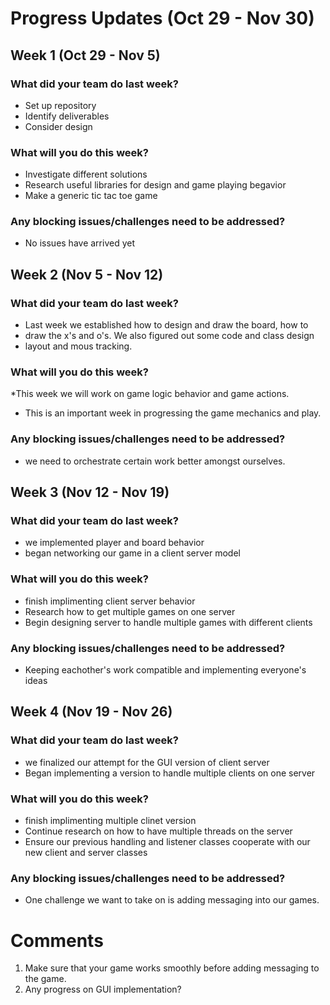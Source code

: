 # Progress Updates (Oct 29 - Nov 30)

## Week 1 (Oct 29 - Nov 5)

### What did your team do last week?
* Set up repository
* Identify deliverables
* Consider design

### What will you do this week?
* Investigate different solutions
* Research useful libraries for design and game playing begavior
* Make a generic tic tac toe game

### Any blocking issues/challenges need to be addressed?
* No issues have arrived yet


## Week 2 (Nov 5 - Nov 12)

### What did your team do last week?
* Last week we established how to design and draw the board, how to
* draw the x's and o's. We also figured out some code and class design
* layout and mous tracking.

### What will you do this week?
*This week we will work on game logic behavior and game actions.
* This is an important week in progressing the game mechanics and play.

### Any blocking issues/challenges need to be addressed?
* we need to orchestrate certain work better amongst ourselves.

## Week 3 (Nov 12 - Nov 19)

### What did your team do last week?
* we implemented player and board behavior
* began networking our game in a client server model

### What will you do this week?
* finish implimenting client server behavior
* Research how to get multiple games on one server
* Begin designing server to handle multiple games with different clients

### Any blocking issues/challenges need to be addressed?
* Keeping eachother's work compatible and implementing everyone's ideas

## Week 4 (Nov 19 - Nov 26)

### What did your team do last week?
* we finalized our attempt for the GUI version of client server
* Began implementing a version to handle multiple clients on one server

### What will you do this week?
* finish implimenting multiple clinet version
* Continue research on how to have multiple threads on the server
* Ensure our previous handling and listener classes cooperate with our new client and server classes

### Any blocking issues/challenges need to be addressed?
* One challenge we want to take on is adding messaging into our games.

# Comments
1. Make sure that your game works smoothly before adding messaging to the game.
2. Any progress on GUI implementation?
